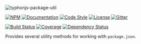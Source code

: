 ![typhonjs-package-util](https://i.imgur.com/ZsLEjLO.png)

[![NPM](https://img.shields.io/npm/v/typhonjs-package-util.svg?label=npm)](https://www.npmjs.com/package/typhonjs-package-util)
[![Documentation](http://docs.typhonjs.io/typhonjs-node-utils/typhonjs-package-util/badge.svg)](http://docs.typhonjs.io/typhonjs-node-utils/typhonjs-package-util/)
[![Code Style](https://img.shields.io/badge/code%20style-allman-yellowgreen.svg?style=flat)](https://en.wikipedia.org/wiki/Indent_style#Allman_style)
[![License](https://img.shields.io/badge/license-MPLv2-yellowgreen.svg?style=flat)](https://github.com/typhonjs-node-utils/typhonjs-package-util/blob/master/LICENSE)
[![Gitter](https://img.shields.io/gitter/room/typhonjs/TyphonJS.svg)](https://gitter.im/typhonjs/TyphonJS)

[![Build Status](https://travis-ci.org/typhonjs-node-utils/typhonjs-package-util.svg?branch=master)](https://travis-ci.org/typhonjs-node-utils/typhonjs-package-util)
[![Coverage](https://img.shields.io/codecov/c/github/typhonjs-node-utils/typhonjs-package-util.svg)](https://codecov.io/github/typhonjs-node-utils/typhonjs-package-util)
[![Dependency Status](https://david-dm.org/typhonjs-node-utils/typhonjs-package-util.svg)](https://david-dm.org/typhonjs-node-utils/typhonjs-package-util)

Provides several utility methods for working with `package.json`.
